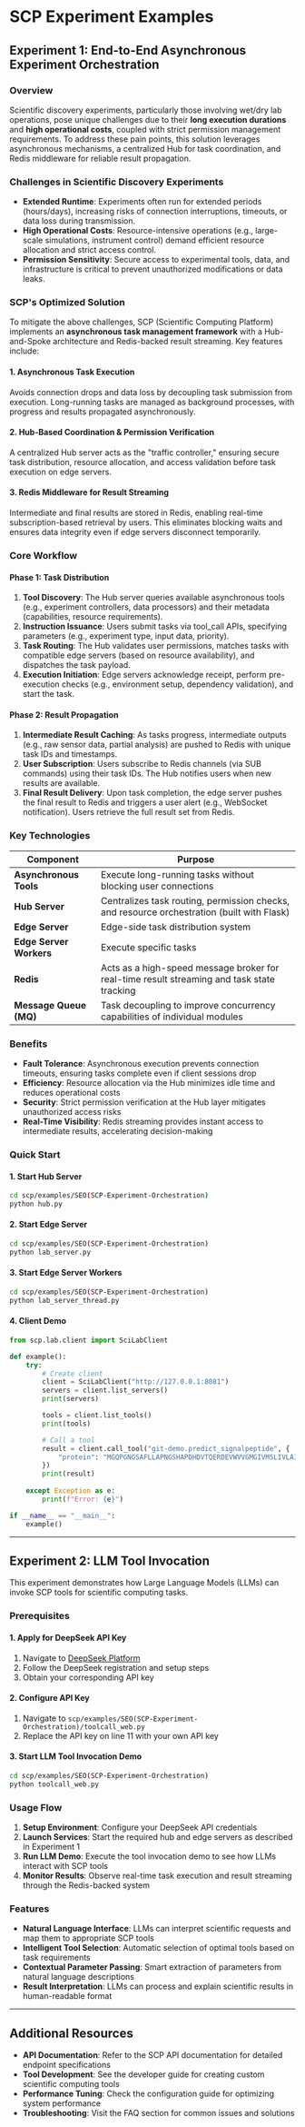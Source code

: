 # SCP Experiment Examples

## Experiment 1: End-to-End Asynchronous Experiment Orchestration

### Overview
Scientific discovery experiments, particularly those involving wet/dry lab operations, pose unique challenges due to their **long execution durations** and **high operational costs**, coupled with strict permission management requirements. To address these pain points, this solution leverages asynchronous mechanisms, a centralized Hub for task coordination, and Redis middleware for reliable result propagation.

### Challenges in Scientific Discovery Experiments
- **Extended Runtime**: Experiments often run for extended periods (hours/days), increasing risks of connection interruptions, timeouts, or data loss during transmission.
- **High Operational Costs**: Resource-intensive operations (e.g., large-scale simulations, instrument control) demand efficient resource allocation and strict access control.
- **Permission Sensitivity**: Secure access to experimental tools, data, and infrastructure is critical to prevent unauthorized modifications or data leaks.

### SCP's Optimized Solution
To mitigate the above challenges, SCP (Scientific Computing Platform) implements an **asynchronous task management framework** with a Hub-and-Spoke architecture and Redis-backed result streaming. Key features include:

#### 1. Asynchronous Task Execution
Avoids connection drops and data loss by decoupling task submission from execution. Long-running tasks are managed as background processes, with progress and results propagated asynchronously.

#### 2. Hub-Based Coordination & Permission Verification
A centralized Hub server acts as the "traffic controller," ensuring secure task distribution, resource allocation, and access validation before task execution on edge servers.

#### 3. Redis Middleware for Result Streaming
Intermediate and final results are stored in Redis, enabling real-time subscription-based retrieval by users. This eliminates blocking waits and ensures data integrity even if edge servers disconnect temporarily.

### Core Workflow

#### Phase 1: Task Distribution
1. **Tool Discovery**: The Hub server queries available asynchronous tools (e.g., experiment controllers, data processors) and their metadata (capabilities, resource requirements).
2. **Instruction Issuance**: Users submit tasks via tool_call APIs, specifying parameters (e.g., experiment type, input data, priority).
3. **Task Routing**: The Hub validates user permissions, matches tasks with compatible edge servers (based on resource availability), and dispatches the task payload.
4. **Execution Initiation**: Edge servers acknowledge receipt, perform pre-execution checks (e.g., environment setup, dependency validation), and start the task.

#### Phase 2: Result Propagation
1. **Intermediate Result Caching**: As tasks progress, intermediate outputs (e.g., raw sensor data, partial analysis) are pushed to Redis with unique task IDs and timestamps.
2. **User Subscription**: Users subscribe to Redis channels (via SUB commands) using their task IDs. The Hub notifies users when new results are available.
3. **Final Result Delivery**: Upon task completion, the edge server pushes the final result to Redis and triggers a user alert (e.g., WebSocket notification). Users retrieve the full result set from Redis.

### Key Technologies

| Component | Purpose |
|-----------|---------|
| **Asynchronous Tools** | Execute long-running tasks without blocking user connections |
| **Hub Server** | Centralizes task routing, permission checks, and resource orchestration (built with Flask) |
| **Edge Server** | Edge-side task distribution system |
| **Edge Server Workers** | Execute specific tasks |
| **Redis** | Acts as a high-speed message broker for real-time result streaming and task state tracking |
| **Message Queue (MQ)** | Task decoupling to improve concurrency capabilities of individual modules |

### Benefits
- **Fault Tolerance**: Asynchronous execution prevents connection timeouts, ensuring tasks complete even if client sessions drop
- **Efficiency**: Resource allocation via the Hub minimizes idle time and reduces operational costs
- **Security**: Strict permission verification at the Hub layer mitigates unauthorized access risks
- **Real-Time Visibility**: Redis streaming provides instant access to intermediate results, accelerating decision-making

### Quick Start

#### 1. Start Hub Server
```bash
cd scp/examples/SEO(SCP-Experiment-Orchestration)
python hub.py
```

#### 2. Start Edge Server
```bash
cd scp/examples/SEO(SCP-Experiment-Orchestration)
python lab_server.py
```

#### 3. Start Edge Server Workers
```bash
cd scp/examples/SEO(SCP-Experiment-Orchestration)
python lab_server_thread.py
```

#### 4. Client Demo
```python
from scp.lab.client import SciLabClient

def example():
    try:
        # Create client
        client = SciLabClient("http://127.0.0.1:8081")
        servers = client.list_servers()
        print(servers)

        tools = client.list_tools()
        print(tools)

        # Call a tool
        result = client.call_tool("git-demo.predict_signalpeptide", {
            "protein": "MGQPGNGSAFLLAPNGSHAPDHDVTQERDEVWVVGMGIVMSLIVLAIVFGNVLVITAIAKFERLQTVTNY..."
        })
        print(result)
    
    except Exception as e:
        print(f"Error: {e}")

if __name__ == "__main__":
    example()
```

---

## Experiment 2: LLM Tool Invocation

This experiment demonstrates how Large Language Models (LLMs) can invoke SCP tools for scientific computing tasks.

### Prerequisites

#### 1. Apply for DeepSeek API Key
1. Navigate to [DeepSeek Platform](https://platform.deepseek.com/usage)
2. Follow the DeepSeek registration and setup steps
3. Obtain your corresponding API key

#### 2. Configure API Key
1. Navigate to `scp/examples/SEO(SCP-Experiment-Orchestration)/toolcall_web.py`
2. Replace the API key on line 11 with your own API key

#### 3. Start LLM Tool Invocation Demo
```bash
cd scp/examples/SEO(SCP-Experiment-Orchestration)
python toolcall_web.py
```

### Usage Flow

1. **Setup Environment**: Configure your DeepSeek API credentials
2. **Launch Services**: Start the required hub and edge servers as described in Experiment 1
3. **Run LLM Demo**: Execute the tool invocation demo to see how LLMs interact with SCP tools
4. **Monitor Results**: Observe real-time task execution and result streaming through the Redis-backed system

### Features

- **Natural Language Interface**: LLMs can interpret scientific requests and map them to appropriate SCP tools
- **Intelligent Tool Selection**: Automatic selection of optimal tools based on task requirements
- **Contextual Parameter Passing**: Smart extraction of parameters from natural language descriptions
- **Result Interpretation**: LLMs can process and explain scientific results in human-readable format

---

## Additional Resources

- **API Documentation**: Refer to the SCP API documentation for detailed endpoint specifications
- **Tool Development**: See the developer guide for creating custom scientific computing tools
- **Performance Tuning**: Check the configuration guide for optimizing system performance
- **Troubleshooting**: Visit the FAQ section for common issues and solutions
